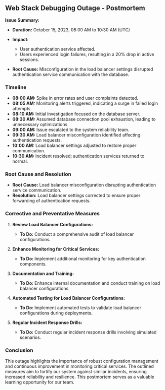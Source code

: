 ## Web Stack Debugging Outage - Postmortem

**Issue Summary:**
- **Duration:** October 15, 2023, 08:00 AM to 10:30 AM (UTC)
- **Impact:**
  - User authentication service affected.
  - Users experienced login failures, resulting in a 20% drop in active sessions.

- **Root Cause:** Misconfiguration in the load balancer settings disrupted authentication service communication with the database.

### Timeline
- **08:00 AM:** Spike in error rates and user complaints detected.
- **08:05 AM:** Monitoring alerts triggered, indicating a surge in failed login attempts.
- **08:10 AM:** Initial investigation focused on the database server.
- **08:30 AM:** Assumed database connection pool exhaustion, leading to unnecessary optimizations.
- **09:00 AM:** Issue escalated to the system reliability team.
- **09:30 AM:** Load balancer misconfiguration identified affecting authentication requests.
- **10:00 AM:** Load balancer settings adjusted to restore proper communication.
- **10:30 AM:** Incident resolved; authentication services returned to normal.

### Root Cause and Resolution
- **Root Cause:** Load balancer misconfiguration disrupting authentication service communication.
- **Resolution:** Load balancer settings corrected to ensure proper forwarding of authentication requests.

### Corrective and Preventative Measures
1. **Review Load Balancer Configurations:**
   - **To Do:** Conduct a comprehensive audit of load balancer configurations.

2. **Enhance Monitoring for Critical Services:**
   - **To Do:** Implement additional monitoring for key authentication components.

3. **Documentation and Training:**
   - **To Do:** Enhance internal documentation and conduct training on load balancer configurations.

4. **Automated Testing for Load Balancer Configurations:**
   - **To Do:** Implement automated tests to validate load balancer configurations during deployments.

5. **Regular Incident Response Drills:**
   - **To Do:** Conduct regular incident response drills involving simulated scenarios.

### Conclusion
This outage highlights the importance of robust configuration management and continuous improvement in monitoring critical services. The outlined measures aim to fortify our system against similar incidents, ensuring increased reliability and resilience. This postmortem serves as a valuable learning opportunity for our team.
